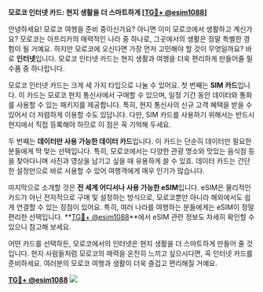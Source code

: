 **모로코 인터넷 카드: 현지 생활을 더 스마트하게 [[TG💪+ @esim1088](https://t.me/s/esim1088)]**

안녕하세요! 모로코 여행을 준비 중이신가요? 아니면 이미 모로코에서 생활하고 계신가요? 모로코는 아프리카의 매력적인 나라 중 하나로, 그곳에서의 생활은 정말 특별한 경험이 될 거예요. 하지만 모로코에 오신다면 가장 먼저 고민해야 할 것이 무엇일까요? 바로 **인터넷**입니다. 모로코 인터넷 카드는 현지 생활과 여행을 더욱 편리하게 만들어줄 필수품 중 하나랍니다.

모로코 인터넷 카드는 크게 세 가지 타입으로 나눌 수 있어요. 첫 번째는 **SIM 카드**입니다. 이 카드는 모로코 현지 통신사에서 구매할 수 있으며, 일정 기간 동안 데이터와 통화를 사용할 수 있는 패키지를 제공합니다. 특히, 현지 통신사의 신규 고객 혜택을 받을 수 있어서 더 저렴하게 이용할 수도 있답니다. 다만, SIM 카드를 사용하기 위해서는 반드시 현지에서 직접 등록해야 하므로 이 점은 꼭 기억해 두세요.

두 번째는 **데이터만 사용 가능한 데이터 카드**입니다. 이 카드는 단순히 데이터만 필요한 분들에게 딱 맞는 선택입니다. 특히, 모로코에서는 다양한 관광 명소와 맛있는 음식점 등을 찾아다니며 사진과 영상을 남기고 싶을 때 유용하게 쓸 수 있죠. 데이터 카드는 간단한 설정만으로 바로 사용할 수 있어 여행객에게 매우 인기가 많습니다.

마지막으로 소개할 것은 **전 세계 어디서나 사용 가능한 eSIM**입니다. eSIM은 물리적인 카드가 아닌 전자적으로 구매 및 설정하는 방식으로, 모로코뿐만 아니라 해외에서도 쉽게 연결할 수 있는 장점이 있어요. 특히, 여러 나라를 여행하는 분들에게는 eSIM이 정말 편리한 선택입니다. **[TG💪+ @esim1088](https://t.me/s/esim1088)**에서 eSIM 관련 정보도 자세히 확인할 수 있으니 참고해 보세요.

어떤 카드를 선택하든, 모로코에서의 인터넷은 현지 생활을 더 스마트하게 만들어 줄 것입니다. 현지 사람들처럼 모로코의 매력을 온전히 느끼고 싶으시다면, 꼭 인터넷 카드를 준비하세요. 여러분의 모로코 여행과 생활이 더욱 즐겁고 편리해질 거예요.

**[TG💪+ @esim1088](https://t.me/s/esim1088) ![](https://i.postimg.cc/Y0z9fWf4/image.png)**